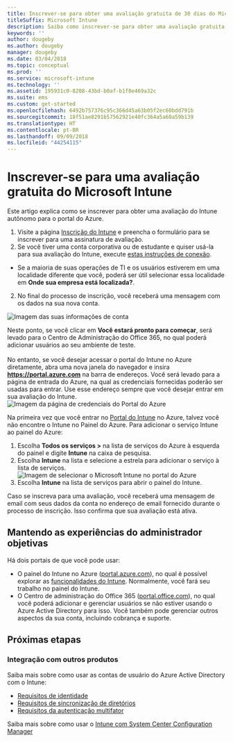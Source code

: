 ```yaml
---
title: Inscrever-se para obter uma avaliação gratuita de 30 dias do Microsoft Intune
titleSuffix: Microsoft Intune
description: Saiba como inscrever-se para obter uma avaliação gratuita de 30 dias do Microsoft Intune.
keywords: ''
author: dougeby
ms.author: dougeby
manager: dougeby
ms.date: 03/04/2018
ms.topic: conceptual
ms.prod: ''
ms.service: microsoft-intune
ms.technology: ''
ms.assetid: 195931c0-8208-43bd-b0af-b1f8e469a32c
ms.suite: ems
ms.custom: get-started
ms.openlocfilehash: 6492b757376c95c366d45a63b05f2ec60bdd791b
ms.sourcegitcommit: 18f51ae8291b57562921e40fc364a5a60a59b139
ms.translationtype: HT
ms.contentlocale: pt-BR
ms.lasthandoff: 09/09/2018
ms.locfileid: "44254115"
---
```

# <a name="sign-up-for-a-microsoft-intune-free-trial"></a>Inscrever-se para uma avaliação gratuita do Microsoft Intune


Este artigo explica como se inscrever para obter uma avaliação do Intune autônomo para o portal do Azure.

1. Visite a página [Inscrição do Intune](https://portal.office.com/Signup/Signup.aspx?OfferId=40BE278A-DFD1-470a-9EF7-9F2596EA7FF9&dl=INTUNE_A&ali=1#0%20) e preencha o formulário para se inscrever para uma assinatura de avaliação.
2. Se você tiver uma conta corporativa ou de estudante e quiser usá-la para sua avaliação do Intune, execute [estas instruções de conexão](/intune/account-sign-up).

* Se a maioria de suas operações de TI e os usuários estiverem em uma localidade diferente que você, poderá ser útil selecionar essa localidade em **Onde sua empresa está localizada?**.

2. No final do processo de inscrição, você receberá uma mensagem com os dados na sua nova conta. <br/> 

![Imagem das suas informações de conta](./media/2-end-of-sign-up-process.png) <br/>

Neste ponto, se você clicar em **Você estará pronto para começar**, será levado para o Centro de Administração do Office 365, no qual poderá adicionar usuários ao seu ambiente de teste. <br/><br/>No entanto, se você desejar acessar o portal do Intune no Azure diretamente, abra uma nova janela do navegador e insira **https://portal.azure.com** na barra de endereços. Você será levado para a página de entrada do Azure, na qual as credenciais fornecidas poderão ser usadas para entrar. Use esse endereço sempre que você desejar entrar em sua avaliação do Intune. <br/> ![Imagem da página de credenciais do Portal do Azure](./media/azure-portal-signin.png)

Na primeira vez que você entrar no [Portal do Intune](https://portal.azure.com) no Azure, talvez você não encontre o Intune no Painel do Azure. Para adicionar o serviço Intune ao painel do Azure:
1. Escolha **Todos os serviços >** na lista de serviços do Azure à esquerda do painel e digite **Intune** na caixa de pesquisa.
2. Escolha **Intune** na lista e selecione a estrela para adicionar o serviço à lista de serviços.<br/> ![Imagem de selecionar o Microsoft Intune no portal do Azure](./media/azure-add-intune1.png)
3. Escolha **Intune** na lista de serviços para abrir o painel do Intune.

Caso se inscreva para uma avaliação, você receberá uma mensagem de email com seus dados da conta no endereço de email fornecido durante o processo de inscrição. Isso confirma que sua avaliação está ativa.

## <a name="keeping-the-admin-experiences-straight"></a>Mantendo as experiências do administrador objetivas

Há dois portais de que você pode usar:
- O painel do Intune no Azure ([portal.azure.com](https://portal.azure.com)), no qual é possível explorar as [funcionalidades do Intune](what-is-intune.md). Normalmente, você fará seu trabalho no painel do Intune.
- O Centro de administração do Office 365 ([portal.office.com](https://portal.office.com)), no qual você poderá adicionar e gerenciar usuários se não estiver usando o Azure Active Directory para isso. Você também pode gerenciar outros aspectos da sua conta, incluindo cobrança e suporte.

## <a name="next-steps"></a>Próximas etapas

### <a name="integration-with-other-products"></a>Integração com outros produtos
Saiba mais sobre como usar as contas de usuário do Azure Active Directory com o Intune:
- [Requisitos de identidade](https://docs.microsoft.com/active-directory/active-directory-hybrid-identity-design-considerations-overview#design-considerations-overview)
- [Requisitos de sincronização de diretórios](https://docs.microsoft.com/active-directory/active-directory-hybrid-identity-design-considerations-directory-sync-requirements)
- [Requisitos da autenticação multifator](https://docs.microsoft.com/active-directory/active-directory-hybrid-identity-design-considerations-multifactor-auth-requirements)

Saiba mais sobre como usar o [Intune com System Center Configuration Manager](https://docs.microsoft.com/sccm/mdm/understand/hybrid-mobile-device-management)
